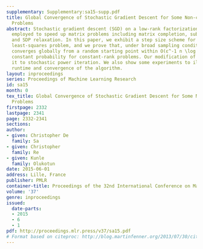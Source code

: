 ```yaml
---
supplementary: Supplementary:sa15-supp.pdf
title: Global Convergence of Stochastic Gradient Descent for Some Non-convex Matrix
  Problems
abstract: Stochastic gradient descent (SGD) on a low-rank factorization is commonly
  employed to speed up matrix problems including matrix completion, subspace tracking,
  and SDP relaxation. In this paper, we exhibit a step size scheme for SGD on a low-rank
  least-squares problem, and we prove that, under broad sampling conditions, our method
  converges globally from a random starting point within O(ε^-1 n \log n) steps with
  constant probability for constant-rank problems. Our modification of SGD relates
  it to stochastic power iteration. We also show some experiments to illustrate the
  runtime and convergence of the algorithm.
layout: inproceedings
series: Proceedings of Machine Learning Research
id: sa15
month: 0
tex_title: Global Convergence of Stochastic Gradient Descent for Some Non-convex Matrix
  Problems
firstpage: 2332
lastpage: 2341
page: 2332-2341
sections: 
author:
- given: Christopher De
  family: Sa
- given: Christopher
  family: Re
- given: Kunle
  family: Olukotun
date: 2015-06-01
address: Lille, France
publisher: PMLR
container-title: Proceedings of the 32nd International Conference on Machine Learning
volume: '37'
genre: inproceedings
issued:
  date-parts:
  - 2015
  - 6
  - 1
pdf: http://proceedings.mlr.press/v37/sa15.pdf
# Format based on citeproc: http://blog.martinfenner.org/2013/07/30/citeproc-yaml-for-bibliographies/
---
```

